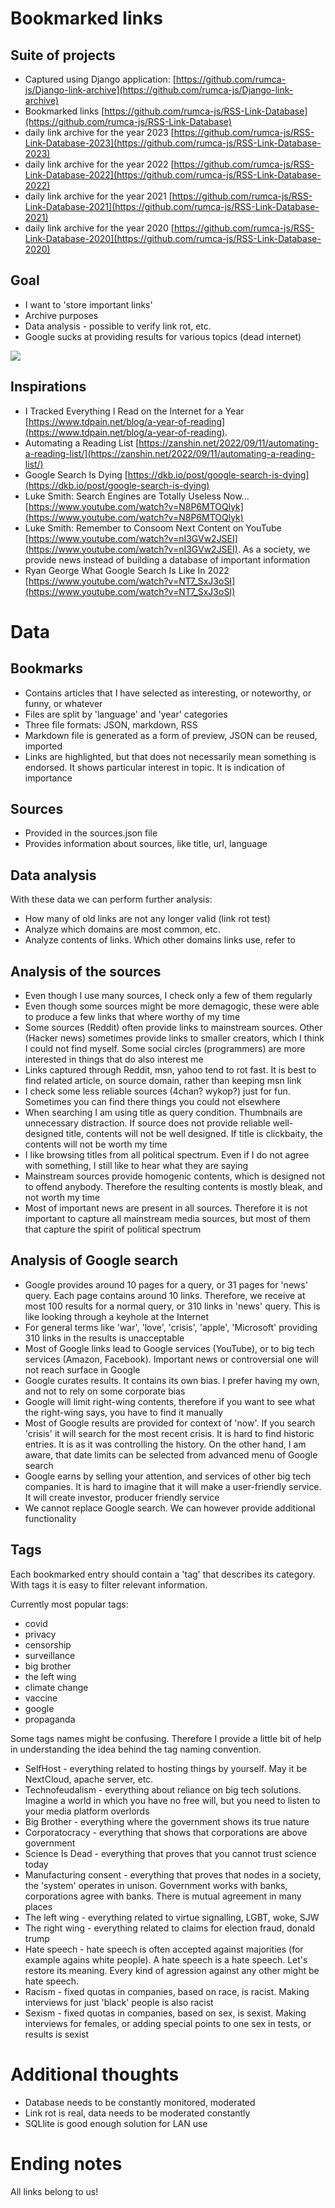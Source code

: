 # Bookmarked links

## Suite of projects

 - Captured using Django application: [https://github.com/rumca-js/Django-link-archive](https://github.com/rumca-js/Django-link-archive)
 - Bookmarked links [https://github.com/rumca-js/RSS-Link-Database](https://github.com/rumca-js/RSS-Link-Database)
 - daily link archive for the year 2023 [https://github.com/rumca-js/RSS-Link-Database-2023](https://github.com/rumca-js/RSS-Link-Database-2023)
 - daily link archive for the year 2022 [https://github.com/rumca-js/RSS-Link-Database-2022](https://github.com/rumca-js/RSS-Link-Database-2022)
 - daily link archive for the year 2021 [https://github.com/rumca-js/RSS-Link-Database-2021](https://github.com/rumca-js/RSS-Link-Database-2021)
 - daily link archive for the year 2020 [https://github.com/rumca-js/RSS-Link-Database-2020](https://github.com/rumca-js/RSS-Link-Database-2020)

## Goal

 - I want to 'store important links'
 - Archive purposes
 - Data analysis - possible to verify link rot, etc.
 - Google sucks at providing results for various topics (dead internet)

![](https://github.com/rumca-js/RSS-Link-Database/blob/main/images/dude_back_alley.png?raw=true)

## Inspirations

 - I Tracked Everything I Read on the Internet for a Year [https://www.tdpain.net/blog/a-year-of-reading](https://www.tdpain.net/blog/a-year-of-reading).
 - Automating a Reading List [https://zanshin.net/2022/09/11/automating-a-reading-list/](https://zanshin.net/2022/09/11/automating-a-reading-list/)
 - Google Search Is Dying [https://dkb.io/post/google-search-is-dying](https://dkb.io/post/google-search-is-dying)
 - Luke Smith: Search Engines are Totally Useless Now... [https://www.youtube.com/watch?v=N8P6MTOQlyk](https://www.youtube.com/watch?v=N8P6MTOQlyk)
 - Luke Smith: Remember to Consoom Next Content on YouTube [https://www.youtube.com/watch?v=nI3GVw2JSEI](https://www.youtube.com/watch?v=nI3GVw2JSEI). As a society, we provide news instead of building a database of important information
 - Ryan George What Google Search Is Like In 2022 [https://www.youtube.com/watch?v=NT7_SxJ3oSI](https://www.youtube.com/watch?v=NT7_SxJ3oSI)

# Data

## Bookmarks

 - Contains articles that I have selected as interesting, or noteworthy, or funny, or whatever
 - Files are split by 'language' and 'year' categories
 - Three file formats: JSON, markdown, RSS
 - Markdown file is generated as a form of preview, JSON can be reused, imported
 - Links are highlighted, but that does not necessarily mean something is endorsed. It shows particular interest in topic. It is indication of importance

## Sources

 - Provided in the sources.json file
 - Provides information about sources, like title, url, language

## Data analysis

With these data we can perform further analysis:

 - How many of old links are not any longer valid (link rot test)
 - Analyze which domains are most common, etc.
 - Analyze contents of links. Which other domains links use, refer to

## Analysis of the sources

 - Even though I use many sources, I check only a few of them regularly
 - Even though some sources might be more demagogic, these were able to produce a few links that where worthy of my time
 - Some sources (Reddit) often provide links to mainstream sources. Other (Hacker news) sometimes provide links to smaller creators, which I think I could not find myself. Some social circles (programmers) are more interested in things that do also interest me
 - Links captured through Reddit, msn, yahoo tend to rot fast. It is best to find related article, on source domain, rather than keeping msn link
 - I check some less reliable sources (4chan? wykop?) just for fun. Sometimes you can find there things you could not elsewhere
 - When searching I am using title as query condition. Thumbnails are unnecessary distraction. If source does not provide reliable well-designed title, contents will not be well designed. If title is clickbaity, the contents will not be worth my time
 - I like browsing titles from all political spectrum. Even if I do not agree with something, I still like to hear what they are saying
 - Mainstream sources provide homogenic contents, which is designed not to offend anybody. Therefore the resulting contents is mostly bleak, and not worth my time
 - Most of important news are present in all sources. Therefore it is not important to capture all mainstream media sources, but most of them that capture the spirit of political spectrum

## Analysis of Google search

 - Google provides around 10 pages for a query, or 31 pages for 'news' query. Each page contains around 10 links. Therefore, we receive at most 100 results for a normal query, or 310 links in 'news' query. This is like looking through a keyhole at the Internet
 - For general terms like 'war', 'love', 'crisis', 'apple', 'Microsoft' providing 310 links in the results is unacceptable
 - Most of Google links lead to Google services (YouTube), or to big tech services (Amazon, Facebook). Important news or controversial one will not reach surface in Google
 - Google curates results. It contains its own bias. I prefer having my own, and not to rely on some corporate bias
 - Google will limit right-wing contents, therefore if you want to see what the right-wing says, you have to find it manually
 - Most of Google results are provided for context of 'now'. If you search 'crisis' it will search for the most recent crisis. It is hard to find historic entries. It is as it was controlling the history. On the other hand, I am aware, that date limits can be selected from advanced menu of Google search
 - Google earns by selling your attention, and services of other big tech companies. It is hard to imagine that it will make a user-friendly service. It will create investor, producer friendly service
 - We cannot replace Google search. We can however provide additional functionality

## Tags

Each bookmarked entry should contain a 'tag' that describes its category. With tags it is easy to filter relevant information.

Currently most popular tags:
 - covid
 - privacy
 - censorship
 - surveillance
 - big brother
 - the left wing
 - climate change
 - vaccine
 - google
 - propaganda

Some tags names might be confusing. Therefore I provide a little bit of help in understanding the idea behind the tag naming convention.

 - SelfHost - everything related to hosting things by yourself. May it be NextCloud, apache server, etc.
 - Technofeudalism - everything about reliance on big tech solutions. Imagine a world in which you have no free will, but you need to listen to your media platform overlords
 - Big Brother - everything where the government shows its true nature
 - Corporatocracy - everything that shows that corporations are above government
 - Science Is Dead - everything that proves that you cannot trust science today
 - Manufacturing consent - everything that proves that nodes in a society, the 'system' operates in unison. Government works with banks, corporations agree with banks. There is mutual agreement in many places
 - The left wing - everything related to virtue signalling, LGBT, woke, SJW
 - The right wing - everything related to claims for election fraud, donald trump
 - Hate speech - hate speech is often accepted against majorities (for example agains white people). A hate speech is a hate speech. Let's restore its meaning. Every kind of agression against any other might be hate speech.
 - Racism - fixed quotas in companies, based on race, is racist. Making interviews for just 'black' people is also racist
 - Sexism - fixed quotas in companies, based on sex, is sexist. Making interviews for females, or adding special points to one sex in tests, or results is sexist

# Additional thoughts

 - Database needs to be constantly monitored, moderated
 - Link rot is real, data needs to be moderated constantly
 - SQLlite is good enough solution for LAN use

# Ending notes

All links belong to us!
